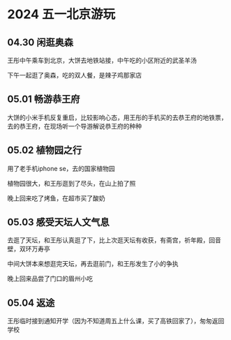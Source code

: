 # 2024 五一北京游玩

## 04.30 闲逛奥森

王彤中午乘车到北京，大饼去地铁站接，中午吃的小区附近的武圣羊汤

下午一起逛了奥森，吃的双人餐，是辣子鸡那家店

## 05.01 畅游恭王府


大饼的小米手机反复重启，比较影响心态，用王彤的手机买的去恭王府的地铁票，去的恭王府，在现场听一个导游解说恭王府的种种

## 05.02 植物园之行

用了老手机iphone se，去的国家植物园

植物园很大，和王彤逛到了尽头，在山上拍了照

晚上回来吃了烤鱼，在超市买了酸奶

## 05.03 感受天坛人文气息


去逛了天坛，和王彤认真逛了下，比上次逛天坛有收获，有斋宫，祈年殿，回音壁，双环万寿亭

中间大饼本来想逛完天坛，再去逛前门，和王彤发生了小的争执

晚上回来品尝了门口的眉州小吃

## 05.04 返途

王彤临时接到通知开学（因为不知道周五上什么课，买了高铁回家了），匆匆返回学校